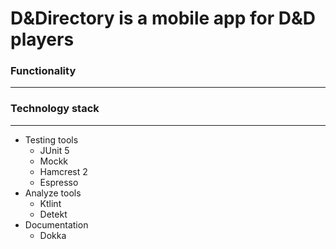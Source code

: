 # D&Directory is a mobile app for D&D players

### Functionality
---


### Technology stack
---

- Testing tools
  - JUnit 5
  - Mockk
  - Hamcrest 2
  - Espresso
- Analyze tools
  - Ktlint
  - Detekt
- Documentation
  - Dokka
